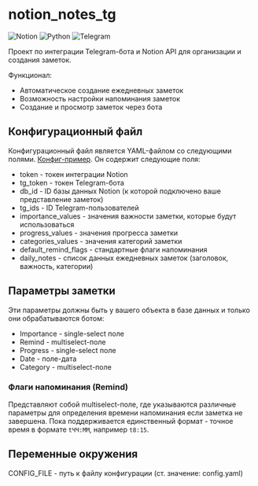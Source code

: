 # notion_notes_tg

![Notion](https://img.shields.io/badge/Notion-%23000000.svg?style=for-the-badge&logo=notion&logoColor=white)
![Python](https://img.shields.io/badge/python-3670A0?style=for-the-badge&logo=python&logoColor=ffdd54)
![Telegram](https://img.shields.io/badge/Telegram-2CA5E0?style=for-the-badge&logo=telegram&logoColor=white)

Проект по интеграции Telegram-бота и Notion API для организации
и создания заметок.

Функционал:
- Автоматическое создание ежедневных заметок
- Возможность настройки напоминания заметок
- Создание и просмотр заметок через бота

## Конфигурационный файл

Конфигурационный файл является YAML-файлом со следующими полями. [Конфиг-пример](config-sample.yaml). Он содержит следующие поля:
- token - токен интеграции Notion
- tg_token - токен Telegram-бота
- db_id - ID базы данных Notion (к которой подключено ваше представление заметок)
- tg_ids - ID Telegram-пользователей
- importance_values - значения важности заметки, которые будут использоваться
- progress_values - значения прогресса заметки
- categories_values - значения категорий заметки
- default_remind_flags - стандартные флаги напоминания
- daily_notes - список данных ежедневных заметок (заголовок, важность, категории)

## Параметры заметки

Эти параметры должны быть у вашего объекта в базе данных и только они обрабатываются
ботом:
- Importance - single-select поле
- Remind - multiselect-поле
- Progress - single-select поле
- Date - поле-дата
- Category - multiselect-поле

### Флаги напоминания (Remind)

Представляют собой multiselect-поле, где указываются различные параметры для
определения времени напоминания если заметка не завершена. Пока поддерживается единственный формат - 
точное время в формате `tЧЧ:ММ`, например `t8:15`.

## Переменные окружения

CONFIG_FILE - путь к файлу конфигурации (ст. значение: config.yaml)

